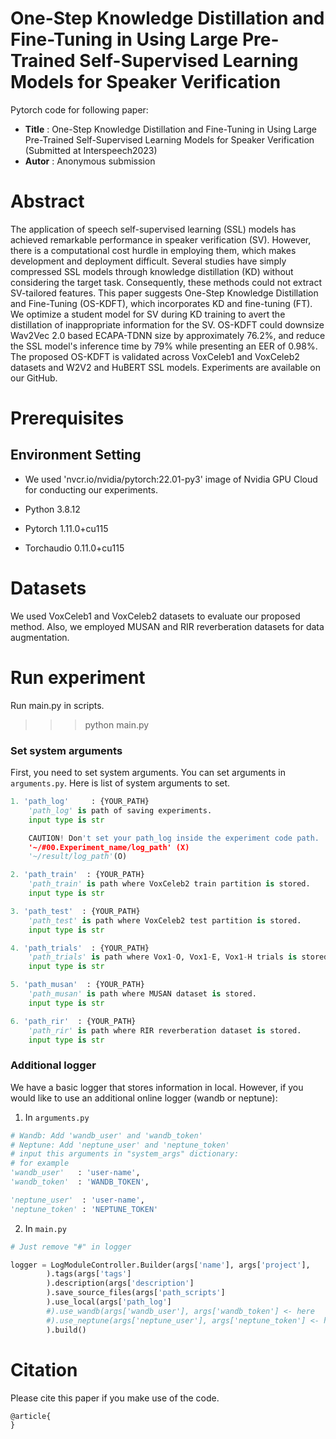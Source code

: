 # One-Step Knowledge Distillation and Fine-Tuning in Using Large Pre-Trained Self-Supervised Learning Models for Speaker Verification

Pytorch code for following paper:

* **Title** : One-Step Knowledge Distillation and Fine-Tuning in Using Large Pre-Trained Self-Supervised Learning Models for Speaker Verification (Submitted at Interspeech2023)
* **Autor** :  Anonymous submission

# Abstract
The application of speech self-supervised learning (SSL) models has achieved remarkable performance in speaker verification (SV). However, there is a computational cost hurdle in employing them, which makes development and deployment difficult. Several studies have simply compressed SSL models through knowledge distillation (KD) without considering the target task. Consequently, these methods could not extract SV-tailored features. This paper suggests One-Step Knowledge Distillation and Fine-Tuning (OS-KDFT), which incorporates KD and fine-tuning (FT). We optimize a student model for SV during KD training to avert the distillation of inappropriate information for the SV. OS-KDFT could downsize Wav2Vec 2.0 based ECAPA-TDNN size by approximately 76.2%, and reduce the SSL model's inference time by 79% while presenting an EER of 0.98%. The proposed OS-KDFT is validated across VoxCeleb1 and VoxCeleb2 datasets and W2V2 and HuBERT SSL models. Experiments are available on our GitHub. 

# Prerequisites

## Environment Setting
* We used 'nvcr.io/nvidia/pytorch:22.01-py3' image of Nvidia GPU Cloud for conducting our experiments. 

* Python 3.8.12

* Pytorch 1.11.0+cu115

* Torchaudio 0.11.0+cu115

  

# Datasets

We used VoxCeleb1 and VoxCeleb2 datasets to evaluate our proposed method. Also, we employed MUSAN and RIR reverberation datasets for data augmentation. 

# Run experiment

Run main.py in scripts.

>>> python main.py

### Set system arguments

First, you need to set system arguments. You can set arguments in `arguments.py`. Here is list of system arguments to set.

```python
1. 'path_log'	  : {YOUR_PATH}
	'path_log' is path of saving experiments.
	input type is str

	CAUTION! Don't set your path_log inside the experiment code path.
	'~/#00.Experiment_name/log_path' (X)
	'~/result/log_path'(O)

2. 'path_train'  : {YOUR_PATH}
	'path_train' is path where VoxCeleb2 train partition is stored.
	input type is str

3. 'path_test'  : {YOUR_PATH}
	'path_test' is path where VoxCeleb2 test partition is stored.
	input type is str

4. 'path_trials'  : {YOUR_PATH}
	'path_trials' is path where Vox1-O, Vox1-E, Vox1-H trials is stored.
	input type is str

5. 'path_musan'  : {YOUR_PATH}
	'path_musan' is path where MUSAN dataset is stored.
	input type is str

6. 'path_rir'  : {YOUR_PATH}
	'path_rir' is path where RIR reverberation dataset is stored.
	input type is str
```

### Additional logger

We have a basic logger that stores information in local. However, if you would like to use an additional online logger (wandb or neptune):

1. In `arguments.py`

```python
# Wandb: Add 'wandb_user' and 'wandb_token'
# Neptune: Add 'neptune_user' and 'neptune_token'
# input this arguments in "system_args" dictionary:
# for example
'wandb_user'   : 'user-name',
'wandb_token'  : 'WANDB_TOKEN',

'neptune_user'  : 'user-name',
'neptune_token' : 'NEPTUNE_TOKEN'
```

2. In `main.py`

```python
# Just remove "#" in logger

logger = LogModuleController.Builder(args['name'], args['project'],
        ).tags(args['tags']
        ).description(args['description']
        ).save_source_files(args['path_scripts']
        ).use_local(args['path_log']
        #).use_wandb(args['wandb_user'], args['wandb_token'] <- here
		#).use_neptune(args['neptune_user'], args['neptune_token'] <- here
        ).build()
```

# Citation

Please cite this paper if you make use of the code. 

```
@article{
}
```